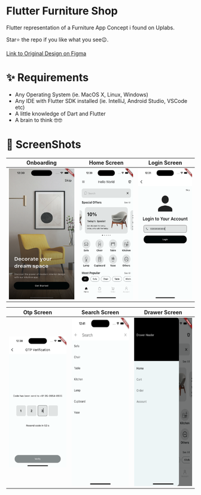 # Flutter Furniture Shop

Flutter representation of a Furniture App Concept i found on Uplabs.

Star⭐ the repo if you like what you see😉.

[Link to Original Design on Figma](https://www.figma.com/file/PC6xkXCpCpYvW8wj3xrk64/Funica---Furniture-E-Commerce-App-UI-Kit-(Preview)?type=design&node-id=1528-25132&mode=design)

# ✨ Requirements

- Any Operating System (ie. MacOS X, Linux, Windows)
- Any IDE with Flutter SDK installed (ie. IntelliJ, Android Studio, VSCode etc)
- A little knowledge of Dart and Flutter
- A brain to think 🤓🤓

# 📸 ScreenShots
| Onboarding                                                           | Home Screen                                                           | Login Screen                                                           |
|----------------------------------------------------------------------|-----------------------------------------------------------------------|------------------------------------------------------------------------|
| <img src="assets/screenshots/onboarding.png" height=350 width=2000/> | <img src="assets/screenshots/home_screen.png" height=350 width=2000/> | <img src="assets/screenshots/login_screen.png" height=350 width=2000/> |

| Otp Screen                                                           | Search Screen                                                           | Drawer Screen                                                           |                                                          
|----------------------------------------------------------------------|-------------------------------------------------------------------------|-------------------------------------------------------------------------|
| <img src="assets/screenshots/otp_screen.png" height=350 width=2000/> | <img src="assets/screenshots/search_screen.png" height=450 width=2000/> | <img src="assets/screenshots/drawer_screen.png" height=450 width=2000/> |
